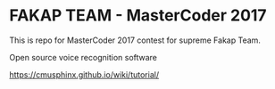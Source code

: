 # FAKAP TEAM - MasterCoder 2017
This is repo for MasterCoder 2017 contest for supreme Fakap Team.

Open source voice recognition software

https://cmusphinx.github.io/wiki/tutorial/

